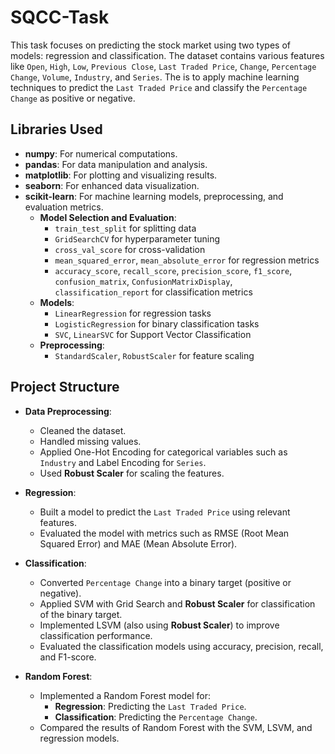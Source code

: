 # SQCC-Task
This task focuses on predicting the stock market using two types of models: regression and classification. The dataset contains various features like `Open`, `High`, `Low`, `Previous Close`, `Last Traded Price`, `Change`, `Percentage Change`, `Volume`, `Industry`, and `Series`. The is to apply machine learning techniques to predict the `Last Traded Price` and classify the `Percentage Change` as positive or negative.
## Libraries Used

- **numpy**: For numerical computations.
- **pandas**: For data manipulation and analysis.
- **matplotlib**: For plotting and visualizing results.
- **seaborn**: For enhanced data visualization.
- **scikit-learn**: For machine learning models, preprocessing, and evaluation metrics.
  - **Model Selection and Evaluation**:
    - `train_test_split` for splitting data
    - `GridSearchCV` for hyperparameter tuning
    - `cross_val_score` for cross-validation
    - `mean_squared_error`, `mean_absolute_error` for regression metrics
    - `accuracy_score`, `recall_score`, `precision_score`, `f1_score`, `confusion_matrix`, `ConfusionMatrixDisplay`, `classification_report` for classification metrics
  - **Models**:
    - `LinearRegression` for regression tasks
    - `LogisticRegression` for binary classification tasks
    - `SVC`, `LinearSVC` for Support Vector Classification
  - **Preprocessing**:
    - `StandardScaler`, `RobustScaler` for feature scaling
## Project Structure

- **Data Preprocessing**:
  - Cleaned the dataset.
  - Handled missing values.
  - Applied One-Hot Encoding for categorical variables such as `Industry` and Label Encoding for `Series`.
  - Used **Robust Scaler** for scaling the features.

- **Regression**:
  - Built a model to predict the `Last Traded Price` using relevant features.
  - Evaluated the model with metrics such as RMSE (Root Mean Squared Error) and MAE (Mean Absolute Error).

- **Classification**:
  - Converted `Percentage Change` into a binary target (positive or negative).
  - Applied SVM with Grid Search and **Robust Scaler** for classification of the binary target.
  - Implemented LSVM (also using **Robust Scaler**) to improve classification performance.
  - Evaluated the classification models using accuracy, precision, recall, and F1-score.

- **Random Forest**:
  - Implemented a Random Forest model for:
    - **Regression**: Predicting the `Last Traded Price`.
    - **Classification**: Predicting the `Percentage Change`.
  - Compared the results of Random Forest with the SVM, LSVM, and regression models.
